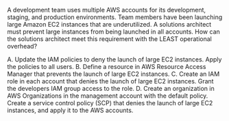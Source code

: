 A development team uses multiple AWS accounts for its development, staging, and production environments. Team members have been launching large Amazon EC2 instances that are underutilized. A solutions architect must prevent large instances from being launched in all accounts. How can the solutions architect meet this requirement with the LEAST operational overhead? 

A. Update the IAM policies to deny the launch of large EC2 instances. Apply the policies to all users. 
B. Define a resource in AWS Resource Access Manager that prevents the launch of large EC2 instances. 
C. Create an IAM role in each account that denies the launch of large EC2 instances. Grant the developers IAM group access to the role. 
D. Create an organization in AWS Organizations in the management account with the default policy. Create a service control policy (SCP) that denies the launch of large EC2 instances, and apply it to the AWS accounts.